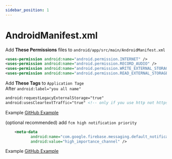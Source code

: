```yaml
---
sidebar_position: 1
---
```


#  AndroidManifest.xml

Add **These Permissions** files to `android/app/src/main/AndroidManifest.xml`  

```xml
<uses-permission android:name="android.permission.INTERNET" />
<uses-permission android:name="android.permission.RECORD_AUDIO" />
<uses-permission android:name="android.permission.WRITE_EXTERNAL_STORAGE"/>
<uses-permission android:name="android.permission.READ_EXTERNAL_STORAGE"/>
```

Add **These Tags**  to `Application Tage`   
After `android:label="you all name"`
```xml
android:requestLegacyExternalStorage="true"
android:usesCleartextTraffic="true" <!-- only if you use http not https-->
```

Example
[GitHub Example](https://github.com/hatemragab/v_chat_sdk/blob/a1010c4324361db726a0922710ec11012485fbc1/example/android/app/src/main/AndroidManifest.xml#L12)

(optional recommended) add `fcm high notification priority`
```xml
    <meta-data
           android:name="com.google.firebase.messaging.default_notification_channel_id"
           android:value="high_importance_channel" />
```
Example
[GitHub Example](https://github.com/hatemragab/v_chat_sdk/blob/a1010c4324361db726a0922710ec11012485fbc1/example/android/app/src/main/AndroidManifest.xml#L46)
